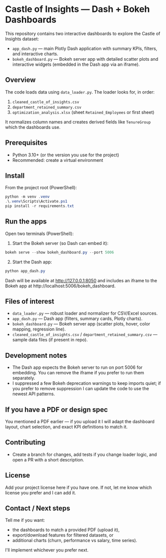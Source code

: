 ﻿# Castle of Insights — Dash + Bokeh Dashboards

This repository contains two interactive dashboards to explore the Castle of Insights dataset:

- `app_dash.py` — main Plotly Dash application with summary KPIs, filters, and interactive charts.
- `bokeh_dashboard.py` — Bokeh server app with detailed scatter plots and interactive widgets (embedded in the Dash app via an iframe).

Overview
--------
The code loads data using `data_loader.py`. The loader looks for, in order:

1. `cleaned_castle_of_insights.csv`
2. `department_retained_summary.csv`
3. `optimization_analysis.xlsx` (sheet `Retained_Employees` or first sheet)

It normalizes column names and creates derived fields like `TenureGroup` which the dashboards use.

Prerequisites
-------------
- Python 3.10+ (or the version you use for the project)
- Recommended: create a virtual environment

Install
-------
From the project root (PowerShell):

```powershell
python -m venv .venv
.\.venv\Scripts\Activate.ps1
pip install -r requirements.txt
```

Run the apps
------------
Open two terminals (PowerShell):

1) Start the Bokeh server (so Dash can embed it):

```powershell
bokeh serve --show bokeh_dashboard.py --port 5006
```

2) Start the Dash app:

```powershell
python app_dash.py
```

Dash will be available at http://127.0.0.1:8050 and includes an iframe to the Bokeh app at http://localhost:5006/bokeh_dashboard.

Files of interest
-----------------
- `data_loader.py` — robust loader and normalizer for CSV/Excel sources.
- `app_dash.py` — Dash app (filters, summary cards, Plotly charts).
- `bokeh_dashboard.py` — Bokeh server app (scatter plots, hover, color mapping, regression line).
- `cleaned_castle_of_insights.csv` / `department_retained_summary.csv` — sample data files (if present in repo).

Development notes
-----------------
- The Dash app expects the Bokeh server to run on port 5006 for embedding. You can remove the iframe if you prefer to run them separately.
- I suppressed a few Bokeh deprecation warnings to keep imports quiet; if you prefer to remove suppression I can update the code to use the newest API patterns.

If you have a PDF or design spec
------------------------------
You mentioned a PDF earlier — if you upload it I will adapt the dashboard layout, chart selection, and exact KPI definitions to match it.

Contributing
------------
- Create a branch for changes, add tests if you change loader logic, and open a PR with a short description.

License
-------
Add your project license here if you have one. If not, let me know which license you prefer and I can add it.

Contact / Next steps
--------------------
Tell me if you want:

- the dashboards to match a provided PDF (upload it),
- export/download features for filtered datasets, or
- additional charts (churn, performance vs salary, time series).

I'll implement whichever you prefer next.
